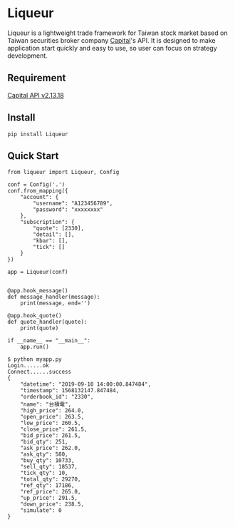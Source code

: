 # Liqueur

Liqueur is a lightweight trade framework for Taiwan stock market based on Taiwan securities broker company [Capital](https://www.capital.com.tw/)'s API. It is designed to make application start quickly and easy to use, so user can focus on strategy development.

## Requirement

[Capital API v2.13.18](https://www.capital.com.tw/Service2/download/api_zip/CapitalAPI_2.13.18.zip)

## Install

```
pip install Liqueur
```

## Quick Start

```
from liqueur import Liqueur, Config

conf = Config('.')
conf.from_mapping({
    "account": {
        "username": "A123456789",
        "password": "xxxxxxxx"
    },
    "subscription": {
        "quote": [2330],
        "detail": [],
        "kbar": [],
        "tick": []
    }
})

app = Liqueur(conf)


@app.hook_message()
def message_handler(message):
    print(message, end='')

@app.hook_quote()
def quote_handler(quote):
    print(quote)

if __name__ == "__main__":
    app.run()
```

```
$ python myapp.py
Login......ok
Connect......success
{
    "datetime": "2019-09-10 14:00:00.847484",
    "timestamp": 1568132147.847484,
    "orderbook_id": "2330",
    "name": "台積電",
    "high_price": 264.0,
    "open_price": 263.5,
    "low_price": 260.5,
    "close_price": 261.5,
    "bid_price": 261.5,
    "bid_qty": 251,
    "ask_price": 262.0,
    "ask_qty": 580,
    "buy_qty": 10733,
    "sell_qty": 18537,
    "tick_qty": 10,
    "total_qty": 29270,
    "ref_qty": 17186,
    "ref_price": 265.0,
    "up_price": 291.5,
    "down_price": 238.5,
    "simulate": 0
}
```
